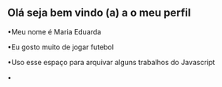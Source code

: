 ## Olá seja bem vindo (a) a o meu perfil

•Meu nome é Maria Eduarda

•Eu gosto muito de jogar futebol

•Uso esse espaço para arquivar alguns trabalhos do Javascript


•
